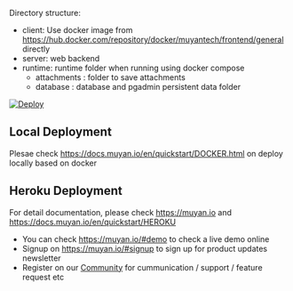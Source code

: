Directory structure:

* client: Use docker image from https://hub.docker.com/repository/docker/muyantech/frontend/general directly
* server: web backend
* runtime: runtime folder when running using docker compose
  - attachments : folder to save attachments
  - database : database and pgadmin persistent data folder

[![Deploy](https://www.herokucdn.com/deploy/button.svg)](https://heroku.com/deploy)

## Local Deployment 

Plesae check https://docs.muyan.io/en/quickstart/DOCKER.html on deploy locally based on docker
 
## Heroku Deployment 

For detail documentation, please check https://muyan.io and https://docs.muyan.io/en/quickstart/HEROKU

* You can check https://muyan.io/#demo to check a live demo online
* Signup on https://muyan.io/#signup to sign up for product updates newsletter
* Register on our [Community](https://discourse.lcdp.ai) for cummunication / support / feature request etc
